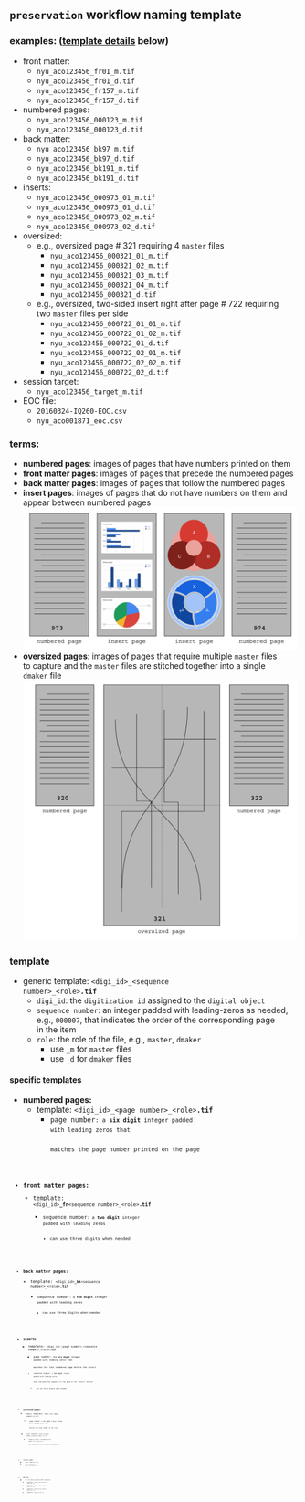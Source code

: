 ## <code>preservation</code> workflow naming template
### examples: ([template details](#template) below)
  * front matter:
    * <code>nyu_aco123456_fr01_m.tif</code>
    * <code>nyu_aco123456_fr01_d.tif</code>
    * <code>nyu_aco123456_fr157_m.tif</code>
    * <code>nyu_aco123456_fr157_d.tif</code>
  * numbered pages:
    * <code>nyu_aco123456_000123_m.tif</code>
    * <code>nyu_aco123456_000123_d.tif</code>
  * back matter:
    * <code>nyu_aco123456_bk97_m.tif</code>
    * <code>nyu_aco123456_bk97_d.tif</code>
    * <code>nyu_aco123456_bk191_m.tif</code>
    * <code>nyu_aco123456_bk191_d.tif</code>
  * inserts:
    * <code>nyu_aco123456_000973_01_m.tif</code>
    * <code>nyu_aco123456_000973_01_d.tif</code>
    * <code>nyu_aco123456_000973_02_m.tif</code>
    * <code>nyu_aco123456_000973_02_d.tif</code>
  * oversized:
    * e.g., oversized page # 321 requiring 4 <code>master</code> files
      * <code>nyu_aco123456_000321_01_m.tif</code>
      * <code>nyu_aco123456_000321_02_m.tif</code>
      * <code>nyu_aco123456_000321_03_m.tif</code>
      * <code>nyu_aco123456_000321_04_m.tif</code>
      * <code>nyu_aco123456_000321_d.tif</code>
    * e.g., oversized, two-sided insert right after page # 722 requiring  
    two <code>master</code> files per side
      * <code>nyu_aco123456_000722_01_01_m.tif</code>
      * <code>nyu_aco123456_000722_01_02_m.tif</code>
      * <code>nyu_aco123456_000722_01_d.tif</code>
      * <code>nyu_aco123456_000722_02_01_m.tif</code>
      * <code>nyu_aco123456_000722_02_02_m.tif</code>
      * <code>nyu_aco123456_000722_02_d.tif</code>  
  * session target:
    * `nyu_aco123456_target_m.tif`
  * EOC file:
    * `20160324-IQ260-EOC.csv`
    * `nyu_aco001871_eoc.csv`

### terms:
  * **numbered pages**: images of pages that have numbers printed on them
  * **front matter pages**: images of pages that precede the numbered pages
  * **back matter pages**: images of pages that follow the numbered pages
  * **insert pages**: images of pages that do not have numbers on them and   
    appear between numbered pages
  ![](./insert-example.png)
  * **oversized pages**: images of pages that require multiple <code>master</code> files  
    to capture and the <code>master</code> files are stitched together into a single   
    <code>dmaker</code> file
  ![](./oversized-example.png)

  ### template
  * generic template: <code>&lt;digi_id&gt;\_&lt;sequence number&gt;\_&lt;role&gt;<b>.tif</b></code>
    * `digi_id`: the `digitization id` assigned to the `digital object`
    * `sequence number`: an integer padded with leading-zeros as needed,  
    e.g., `000007`, that indicates the order of the corresponding page  
    in the item
    * `role`: the role of the file, e.g., `master`, `dmaker`
      * use `_m` for `master` files
      * use `_d` for `dmaker` files

#### specific templates
* **numbered pages:**
  * template: `<digi_id>_<page number>_<role>`<code><b>.tif</b></code>
    * <code>page number<code>: a **six digit** integer padded with leading zeros that  
    matches the page number printed on the page
* **front matter pages:**
  * template: `<digi_id>`<code><b>\_fr</b></code>`<sequence number>_<role>`<code><b>.tif</b></code>
    * <code>sequence number<code>: a **two digit** integer padded with leading zeros
      * can use three digits when needed
* **back matter pages:**
  * template: <code>&lt;digi_id&gt;<b>\_bk</b>&lt;sequence number&gt;_&lt;role&gt;<b>.tif</b></code>
    * <code>sequence number<code>: a **two digit** integer padded with leading zeros
      * can use three digits when needed
* **inserts:**
  * template: <code>&lt;digi_id&gt;\_&lt;page number&gt;\_&lt;sequence number&gt;\_&lt;role&gt;<b>.tif</b></code>
    * <code>page number<code>: the **six digit** integer padded with leading zeros that  
    matches the last numbered page before the insert
    * <code>sequence number<code>: a **two digit** integer padded with leading zeros  
    that indicates the sequence of the page in the "insert" section
      * can use three digits when needed
* **oversized pages:**
  * <code>dmaker</code> template: <code>&lt;digi_id&gt;_&lt;page number&gt;_d.tif</code>
    * <code>page number<code>: a **six digit** integer padded with leading zeros that  
    matches the page number in the item
  * <code>master</code> template: <code>&lt;digi_id&gt;_&lt;page number&gt;_&lt;sequence number&gt;_m.tif</code>
    * <code>sequence number<code>: a **two digit** integer padded with leading zeros  
    that indicates that this is part of an oversized page
* **session target:**
  * <code>dmaker</code> template: N/A
  * <code>master</code> template: <code>&lt;digi_id&gt;_target_m.tif</code>
* **EOC file:**
  * the following are valid EOC templates:
    * template: <code>&lt;digitization station name&gt;-EOC.csv</code>
    * template: <code>&lt;digitization station name&gt;_EOC.csv</code>
    * template: <code>&lt;digitization station name&gt;_eoc.csv</code>
    * template: <code>&lt;digi_id&gt;_eoc.csv</code>

